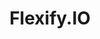 ---
facebook: https://facebook.com/flexifyio
linkedin: https://linkedin.com/company/flexify-io
logohandle: flexifyio
sort: flexify
title: Flexify.IO
twitter: https://x.com/flexifyio
website: https://flexify.io/
---
